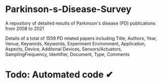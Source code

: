# Parkinson-s-Disease-Survey
A repository of detailed results of Parkinson's disease (PD) publications from 2008 to 2021

Details of a total of 1559 PD related papers including Title,	Authors,	Year,	Venue,	Keywords,	Keywords, Experiment Environment,	Application,	Aspects,	Device,	Additonal Devices, Sensors/Actuators,	SamplingFrequency,	Identifier,	Document, Type,	Comments

# Todo: Automated code ✔
